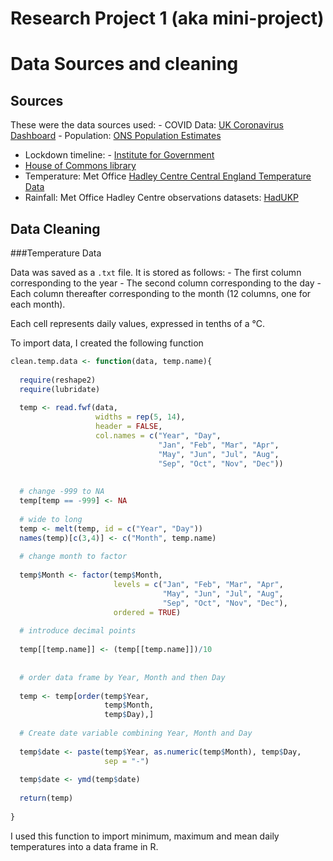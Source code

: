 Research Project 1 (aka mini-project)
================

# Data Sources and cleaning

## Sources

These were the data sources used: - COVID Data: [UK Coronavirus
Dashboard](https://coronavirus.data.gov.uk/ "UK COVID Dashboard") -
Population: [ONS Population
Estimates](https://www.ons.gov.uk/peoplepopulationandcommunity/populationandmigration/populationestimates/datasets/populationestimatesforukenglandandwalesscotlandandnorthernireland "UK Population Estimates")
- Lockdown timeline: - [Institute for
Government](https://www.instituteforgovernment.org.uk/sites/default/files/timeline-coronavirus-lockdown-december-2021.pdf)
- [House of Commons
library](https://researchbriefings.files.parliament.uk/documents/CBP-9068/CBP-9068.pdf)
- Temperature: Met Office [Hadley Centre Central England Temperature
Data](https://www.metoffice.gov.uk/hadobs/hadcet/data/download.html "HadCET")
- Rainfall: Met Office Hadley Centre observations datasets:
[HadUKP](https://www.metoffice.gov.uk/hadobs/hadukp/ "HadUKP")

## Data Cleaning

###Temperature Data

Data was saved as a `.txt` file. It is stored as follows: - The first
column corresponding to the year - The second column corresponding to
the day - Each column thereafter corresponding to the month (12 columns,
one for each month).

Each cell represents daily values, expressed in tenths of a °C.

To import data, I created the following function

``` r
clean.temp.data <- function(data, temp.name){
  
  require(reshape2)
  require(lubridate)
  
  temp <- read.fwf(data,
                   widths = rep(5, 14),
                   header = FALSE,
                   col.names = c("Year", "Day",
                                 "Jan", "Feb", "Mar", "Apr",
                                 "May", "Jun", "Jul", "Aug",
                                 "Sep", "Oct", "Nov", "Dec"))
  
  
  # change -999 to NA
  temp[temp == -999] <- NA
  
  # wide to long
  temp <- melt(temp, id = c("Year", "Day"))
  names(temp)[c(3,4)] <- c("Month", temp.name)
  
  # change month to factor
  
  temp$Month <- factor(temp$Month,
                       levels = c("Jan", "Feb", "Mar", "Apr",
                                  "May", "Jun", "Jul", "Aug",
                                  "Sep", "Oct", "Nov", "Dec"),
                       ordered = TRUE)
  
  # introduce decimal points 
  
  temp[[temp.name]] <- (temp[[temp.name]])/10
  
  
  # order data frame by Year, Month and then Day 
  
  temp <- temp[order(temp$Year,
                     temp$Month,
                     temp$Day),]
  
  # Create date variable combining Year, Month and Day 
  
  temp$date <- paste(temp$Year, as.numeric(temp$Month), temp$Day,
                     sep = "-")
  
  temp$date <- ymd(temp$date)
  
  return(temp)
  
}
```

I used this function to import minimum, maximum and mean daily
temperatures into a data frame in R.

